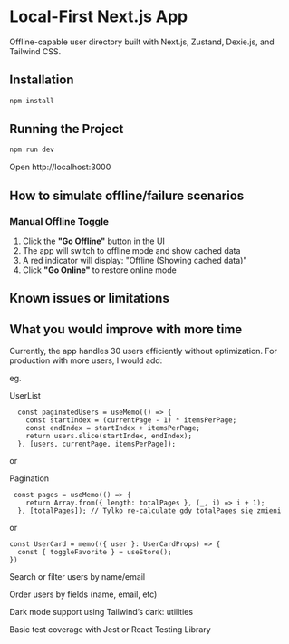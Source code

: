 # Local-First Next.js App

Offline-capable user directory built with Next.js, Zustand, Dexie.js, and Tailwind CSS.

## Installation

```bash
npm install
```

## Running the Project

```bash
npm run dev
```

Open http://localhost:3000

## How to simulate offline/failure scenarios

### Manual Offline Toggle

1. Click the **"Go Offline"** button in the UI
2. The app will switch to offline mode and show cached data
3. A red indicator will display: "Offline (Showing cached data)"
4. Click **"Go Online"** to restore online mode

## Known issues or limitations

## What you would improve with more time

Currently, the app handles 30 users efficiently without optimization. For production with more users, I would add:

eg.

UserList

```
  const paginatedUsers = useMemo(() => {
    const startIndex = (currentPage - 1) * itemsPerPage;
    const endIndex = startIndex + itemsPerPage;
    return users.slice(startIndex, endIndex);
  }, [users, currentPage, itemsPerPage]);

```

or

Pagination

```
 const pages = useMemo(() => {
    return Array.from({ length: totalPages }, (_, i) => i + 1);
  }, [totalPages]); // Tylko re-calculate gdy totalPages się zmieni
```

or

```
const UserCard = memo(({ user }: UserCardProps) => {
  const { toggleFavorite } = useStore();
})
```

Search or filter users by name/email

Order users by fields (name, email, etc)

Dark mode support using Tailwind’s dark: utilities

Basic test coverage with Jest or React Testing Library
